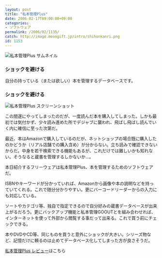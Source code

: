 ```yaml
---
layout: post
title: "私本管理Plus"
date: 2006-02-17T09:00:00+09:00
categories:
- ソフトウェア
permalink: /2006/02/1135/
catch: http://image.moongift.jp/intro/shihonkanri.png
id: 1153
---
```

 ![私本管理Plus サムネイル](http://image.moongift.jp/intro/shihonkanri.t.png "私本管理Plus サムネイル")
  

### ショックを避ける
  
自分の持っている（または欲しい）本を管理するデータベースです。  
<!--more-->  

### ショックを避ける
  

![私本管理Plus スクリーンショット](http://image.moongift.jp/intro/shihonkanri.png "私本管理Plus スクリーンショット")

  

この間遂にやってしまったのだが、一度読んだ本を購入してしまった。しかも最初では気付かず、少々読み進めた所でデジャブに襲われ、飛ばし飛ばし読んでいく内に確信に至った次第だ。

  

最近、本はAmazonで購入しているのだが、ネットショップの場合既に購入したのかどうか（リアル店舗での購入含め）が分からない。立ち読みで確認できないからだ。中身を若干検索できる機能もあるが、これだけでは難しいかも知れない。そうなると蔵書を管理するしかないか…。

  

本日紹介するフリーウェアは私本管理Plus、本を管理するためのソフトウェアだ。

  

ISBNやキーワードが分かっていれば、Amazonから画像や本の説明などを持っていてくれる。これで随分分かりやすい。更にバーコードリーダーからの入力にも対応している。

  

ソートやカテゴリ等、独自で指定できるので自分好みの蔵書データベースが出来上がるだろう。更にバックアップ機能と私本管理GOOUTとを組み合わせれば、インターネットを使って外部から閲覧する事だって出来る。これで買う前にチェックできる。

  

本やDVDやCD等、同じものを買うと意外にショックが大きい。シリーズ物など、記憶だけに頼るのは止めてデータベース化してしまった方が良さそうだ。

  

[私本管理Plus レビュー](http://fw.moongift.jp/review/i-1157.html)はこちら

